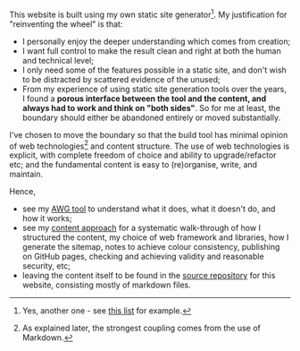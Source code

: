 This website is built using my own static site generator[^1].  My justification for "reinventing the wheel" is that:

- I personally enjoy the deeper understanding which comes from creation;
- I want full control to make the result clean and right at both the human and technical level;
- I only need some of the features possible in a static site, and don't wish to be distracted by scattered evidence of the unused;
- From my experience of using static site generation tools over the years, I found a **porous interface between the tool and the content, and always had to work and think on "both sides"**. So for me at least, the boundary should either be abandoned entirely or moved substantially.

I've chosen to move the boundary so that the build tool has minimal opinion of web technologies[^2] and content structure. The use of web technologies is explicit, with complete freedom of choice and ability to upgrade/refactor etc; and the fundamental content is easy to (re)organise, write, and maintain.

Hence,

- see my [AWG tool](awg.html) to understand what it does, what it doesn't do, and how it works;
- see my [content approach](approach.html) for a systematic walk-through of how I structured the content, my choice of web framework and libraries, how I generate the sitemap, notes to achieve colour consistency, publishing on GitHub pages, checking and achieving validity and reasonable security, etc;
- leaving the content itself to be found in the [source repository](https://github.com/tcorbettclark/tcorbettclark.github.io/tree/master/content) for this website, consisting mostly of markdown files.

[^1]: Yes, another one - see [this list](https://jamstack.org/generators/) for example.
[^2]: As explained later, the strongest coupling comes from the use of Markdown.
